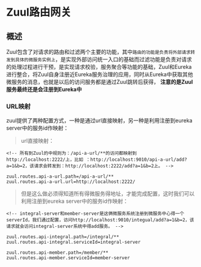 # Zuul路由网关

## 概述

Zuul包含了对请求的路由和过滤两个主要的功能，其中`路由的功能是负责将外部请求转发到具体的微服务实例上`，是实现外部访问统一入口的基础而过滤功能是负责对请求的处理过程进行干预，是实现请求校验，服务聚合等功能的基础，Zuul和Eureka进行整合，将Zuul自身注册近Eureka服务治理的应用，同时从Eureka中获取其他微服务的消息，也就是以后的访问服务都是通过Zuul跳转后获得， **注意的是Zuul服务最终还是会注册到Eureka中**

### URL映射


zuul提供了两种配置方式，一种是通过url直接映射，另一种是利用注册到eureka server中的服务id作映射：

>url直接映射：

```properties
<!-- 所有到Zuul的中规则为：/api-a-url/**的访问都映射到http://localhost:2222/上，比如 ：http://localhost:9010/api-a-url/add?a=1&b=2，该请求会转发到：http://localhost:2222/add?a=1&b=2上。 -->

zuul.routes.api-a-url.path=/api-a-url/**
zuul.routes.api-a-url.url=http://localhost:2222/
```


>但是这么做必须得知道所有得微服务得地址，才能完成配置，这时我们可以利用注册到eureka server中的服务id作映射：

```properties
<!-- integral-server和member-server是这俩微服务系统注册到微服务中心得一个serverId，我们通过配置，访问http://localhost:9010/integual/add?a=1&b=2，该请求就会访问integral-server系统中得add服务。 -->

zuul.routes.api-integral.path=/integral/**
zuul.routes.api-integral.serviceId=integral-server

zuul.routes.api-member.path=/member/**
zuul.routes.api-member.serviceId=member-server
```
